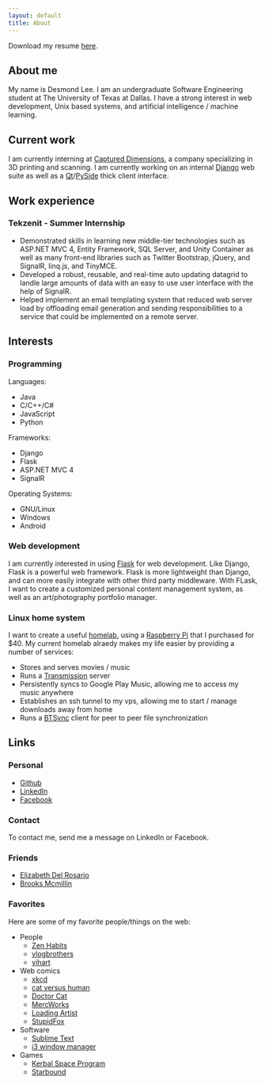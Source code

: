 ```yaml
---
layout: default
title: About
---
```


Download my resume [here](http://static.deslee.me/resume.pdf).

## About me

My name is Desmond Lee. I am an undergraduate Software Engineering student at The University of Texas at Dallas. I have a strong interest in web development, Unix based systems, and artificial intelligence / machine learning.

## Current work

I am currently interning at [Captured Dimensions][1], a company specializing in 3D printing and scanning. I am currently working on an internal [Django][2] web suite as well as a [Qt][3]/[PySide][4] thick client interface.

[1]: http://captureddimensions.com/
[2]: https://www.djangoproject.com/
[3]: http://qt-project.org/
[4]: http://qt-project.org/wiki/PySide

## Work experience
### Tekzenit - Summer Internship

- Demonstrated skills in learning new middle-tier technologies such as ASP.NET MVC 4, 
Entity Framework, SQL Server, and Unity Container as well as many front-end libraries such as Twitter Bootstrap, jQuery, and SignalR, linq.js, and TinyMCE.
- Developed a robust, reusable, and real-time auto updating datagrid to landle large amounts of data with an easy to use user interface with the help of SignalR.
- Helped implement an email templating system that reduced web server load by offloading email generation and sending responsibilities to a service that could be 
implemented on a remote server.



## Interests

### Programming

<div class="row">
	<div class="col-xs-4">
		<p>Languages:</p>
		<ul>
			<li>Java</li>
			<li>C/C++/C#</li>
			<li>JavaScript</li>
			<li>Python</li>
		</ul>
	</div>
	<div class="col-xs-4">
		<p>Frameworks:</p>
		<ul>
			<li>Django</li>
			<li>Flask</li>
			<li>ASP.NET MVC 4</li>
			<li>SignalR</li>
		</ul>
	</div>
	<div class="col-xs-4">
		<p>Operating Systems:</p>
		<ul>
			<li>GNU/Linux</li>
			<li>Windows</li>
			<li>Android</li>
		</ul>
	</div>
</div>


### Web development

I am currently interested in using [Flask][5] for web development. Like Django, Flask is a powerful web framework. Flask is more lightweight than Django, and can more easily integrate with other third party middleware. With FLask, I want to create a customized personal content management system, as well as an art/photography portfolio manager.

### Linux home system

I want to create a useful [homelab][6], using a [Raspberry Pi][7] that I purchased for $40. My current homelab alraedy makes my life easier by providing a number of services:

- Stores and serves movies / music
- Runs a [Transmission][8] server
- Persistently syncs to Google Play Music, allowing me to access my music anywhere
- Establishes an ssh tunnel to my vps, allowing me to start / manage downloads away from home
- Runs a [BTSync][9] client for peer to peer file synchronization

[5]: http://flask.pocoo.org/
[6]: http://www.reddit.com/r/homelab/
[7]: http://www.raspberrypi.org/
[8]: http://www.transmissionbt.com/
[9]: http://www.bittorrent.com/sync

## Links

<div class="row">
	<div class="col-xs-6">
		<h3>Personal</h3>
		<ul>
		<li><a href="https://github.com/deslee">Github</a></li>
		<li><a href="http://lnkd.in/-W-6d6">LinkedIn</a></li>
		<li><a href="https://www.facebook.com/desmondl">Facebook</a></li>
		</ul>
	</div>
	<div class="col-xs-6">
		<h3>Contact</h3>
		<p>To contact me, send me a message on LinkedIn or Facebook.</p>
	</div>
</div>

### Friends

- [Elizabeth Del Rosario](http://elizabethdelrosario.com/)
- [Brooks Mcmillin](http://brooksmcmillin.com/)

### Favorites

Here are some of my favorite people/things on the web:

- People
	- [Zen Habits](http://zenhabits.net/)
	- [vlogbrothers](http://www.youtube.com/user/vlogbrothers)
	- [vihart](http://vihart.com/)
- Web comics
	- [xkcd](http://xkcd.com/)
	- [cat versus human](http://www.catversushuman.com/)
	- [Doctor Cat](http://doctorcatmd.com/)
	- [MercWorks](http://www.mercworks.net/)
	- [Loading Artist](http://www.loadingartist.com/)
	- [StupidFox](http://stupidfox.net/)
- Software
	- [Sublime Text](http://www.sublimetext.com/)
	- [i3 window manager](http://i3wm.org/)
- Games
	- [Kerbal Space Program](https://kerbalspaceprogram.com/)
	- [Starbound](http://playstarbound.com/)
